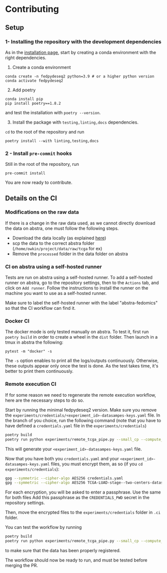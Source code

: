 # Contributing

## Setup

### 1- Installing the repository with the development dependencies

As in the [installation page](./installation.md), start by creating a conda environment with
the right dependencies.

1. Create a conda environment
```
conda create -n fedpydeseq2 python=3.9 # or a higher python version
conda activate fedpydeseq2
```

2. Add poetry
```
conda install pip
pip install poetry==1.8.2
```

and test the installation with `poetry --version`.

3. Install the package with `testing,linting,docs` dependencies.

`cd` to the root of the repository and run

```
poetry install --with linting,testing,docs
```

### 2 - Install `pre-commit` hooks

Still in the root of the repository, run

`pre-commit install`

You are now ready to contribute.

## Details on the CI

### Modifications on the raw data

If there is a change in the raw data used, as we cannot directly download the data on abstra,
one must follow the following steps.

- Download the data locally (as explained [here](../datasets/data_download.md))
- scp the data to the correct abstra folder (`/home/owkin/project/data/raw/tcga` for ex)
- Remove the `processed` folder in the data folder on abstra

### CI on abstra using a self-hosted runner
Tests are run on abstra using a self-hosted runner. To add a self-hosted runner
on abstra, go to the repository settings, then to the `Actions` tab, and click on
`Add runner`. Follow the instructions to install the runner on the machine you want
to use as a self-hosted runner.

Make sure to label the self-hosted runner with the label "abstra-fedomics" so that
the CI workflow can find it.

### Docker CI
The docker mode is only tested manually on abstra. To test it, first run `poetry build`
in order to create a wheel in the `dist` folder. Then launch in a tmux in abstra the
following:
```
pytest -m "docker" -s
```
The `-s` option enables to print all the logs/outputs continuously. Otherwise, these
outputs appear only once the test is done. As the test takes time, it's better to
print them continuously.

### Remote execution CI

If for some reason we need to regenerate the remote execution workflow, here are the
necessary steps to do so.

Start by running the minimal fedpydeseq2 version. Make sure
you remove the `experiments/credentials/<experiment_id>-datasampes-keys.yaml` file.
In the branch of you choice, run the following
command (note that you have to have defined a `credentials.yaml` file in the `experiments/credentials`)

```bash
poetry build
poetry run python experiments/remote_tcga_pipe.py --small_cp --compute_plan_name MinimalFedPyDESeq2_TCGA-LUAD-stage --register_data
```

This will generate your `<experiment_id>-datasampes-keys.yaml` file.

Now that you have both you `credentials.yaml` and your `<experiment_id>-datasampes-keys.yaml` files,
you must encrypt them, as so (if you `cd experiments/credentials`):

```bash
gpg --symmetric --cipher-algo AES256 credentials.yaml
gpg --symmetric --cipher-algo AES256 TCGA-LUAD-stage--two-centers-datasamples-keys.yaml
```

For each encryption, you will be asked to enter a passphrase. Use the same for both files
Add this passphrase as the `CREDENTIALS_PWD` secret in the repository settings.

Then, move the encrypted files to the `experiments/credentials` folder in `.ci` folder.

You can test the workflow by running

```bash
poetry build
poetry run python experiments/remote_tcga_pipe.py --small_cp --compute_plan_name MinimalFedPyDESeq2_TCGA-LUAD-stage --compute_plan_name_suffix $GITHUB_SHA --cp_id_path .ci/ci_cp_id.yaml --n_centers 2
```

to make sure that the data has been properly registered.

The workflow should now be ready to run, and must be tested before merging the PR.
